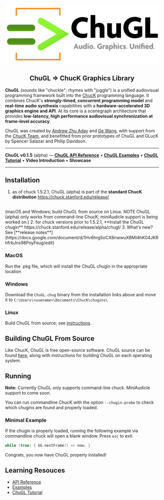<div align="center">
<!-- Add ChuGL logo -->
<!-- <img align="left" style="width:260px" src="https://github.com/raysan5/raylib/blob/master/logo/raylib_logo_animation.gif" width="288px"> -->

![logo](images/chugl-glogo2023t.png)
<h2>ChuGL =&gt; ChucK Graphics Library</h2>

</div> <!-- end center -->

<p align="justify">

<b>ChuGL</b> (sounds like "chuckle"; rhymes with "juggle") is a unified 
audiovisual programming framework built into the <a target="_blank" 
href="../">ChucK</a> programming language. It combines ChucK's 
<b>strongly-timed, concurrent programming model</b> and <b>real-time audio 
synthesis</b> capabilities with a <b>hardware-accelerated 3D graphics 
engine and API</b>. At its core is a scenegraph architecture that provides 
<b>low-latency, high performance audiovisual synchronization at 
frame-level accuracy</b>.

ChuGL was created by <a href="https://ccrma.stanford.edu/~azaday/">Andrew 
Zhu Aday</a> and <a href="https://ccrma.stanford.edu/~ge/">Ge Wang</a>, 
with support from the <a 
href="../doc/authors.html">ChucK Team</a>, and 
benefitted from prior prototypes of ChuGL and GLucK by Spencer Salazar and 
Philip Davidson.
</p>

---

**ChuGL v0.1.5** (alpha) — [**ChuGL API Reference**](./api/)
• [**ChuGL Examples**](./examples/)
• [**ChuGL Tutorial**](./doc/tutorial.html)
• **Video Introduction**
• **Showcase**

___

## Installation

1. as of chuck 1.5.2.1, ChuGL (alpha) is part of the **standard ChucK distribution**
https://chuck.stanford.edu/release/
<br>
(macOS and Windows; build ChuGL from source on Linux. NOTE ChuGL 
(alpha) only works from command-line ChucK; miniAudicle support is being worked on.)
2. for chuck versions prior to 1.5.2.1, **Install the ChuGL chugin**
https://chuck.stanford.edu/release/alpha/chugl/
3. What's new? See [**release notes**](https://docs.google.com/document/d/1Hv6hrg5oCX8nwwuXBMI4hK04JKRhfrbJns98PoyFeug/edit)

### MacOS

Run the .pkg file, which will install the ChuGL chugin in the appropriate location

### Windows

Download the `ChuGL.chug` binary from the installation links above and move it to `C:\Users\<usename>\Documents\ChucK\chugins\`

### Linux

Build ChuGL from source; see <a target="_blank" href="https://github.com/ccrma/chugl#building-chugl">instructions</a>.

## Building ChuGL From Source

Like ChucK, ChuGL is free open-source software. ChuGL source can be found 
<a target="_blank" href="https://github.com/ccrma/chugl/">here</a>, along 
with instructions for building ChuGL on each operating system.

## Running

**Note:** Currently ChuGL only supports command-line chuck. MiniAudicle support to come soon. 

You can run commandline ChucK with the option `--chugin-probe` to check which chugins are found and properly loaded.

### Minimal Example

If the chugin is properly loaded, running the following example via commandline chuck will open a blank window. Press `esc` to exit. 

```cpp
while (true) { GG.nextFrame() => now; }
```

Congrats, you now have ChuGL properly installed!

## Learning Resouces

- [API Reference](./api/)
- [Examples](./examples/)
- [ChuGL Tutorial](./doc/tutorial.html)
